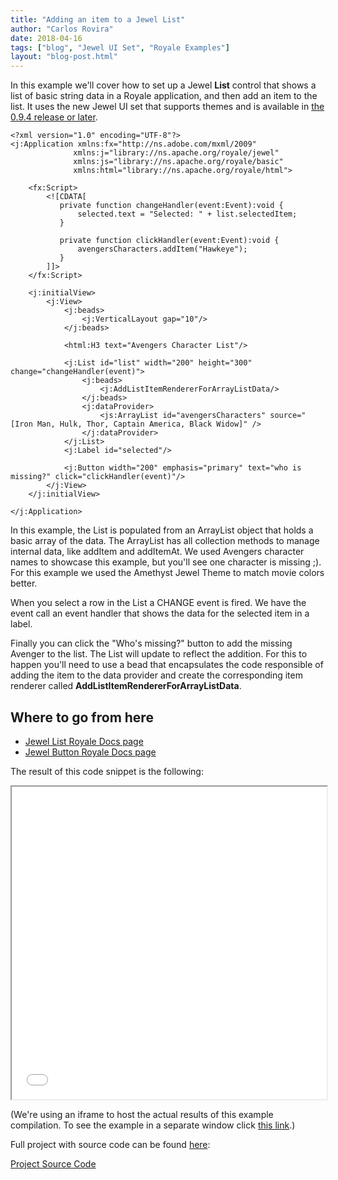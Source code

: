 ```yaml
---
title: "Adding an item to a Jewel List"
author: "Carlos Rovira"
date: 2018-04-16
tags: ["blog", "Jewel UI Set", "Royale Examples"]
layout: "blog-post.html"
---
```

In this example we'll cover how to set up a Jewel **List** control that shows a list of basic string data in a Royale application, and then add an item to the list. It uses the new Jewel UI set that supports themes and is available in [the 0.9.4 release or later](https://royale.apache.org/download/).

```mxml
<?xml version="1.0" encoding="UTF-8"?>
<j:Application xmlns:fx="http://ns.adobe.com/mxml/2009"
              xmlns:j="library://ns.apache.org/royale/jewel"
              xmlns:js="library://ns.apache.org/royale/basic"
              xmlns:html="library://ns.apache.org/royale/html">
    
    <fx:Script>
        <![CDATA[
           private function changeHandler(event:Event):void {
               selected.text = "Selected: " + list.selectedItem;
           }
           
           private function clickHandler(event:Event):void {
               avengersCharacters.addItem("Hawkeye");
           }
        ]]>
    </fx:Script>

    <j:initialView>
        <j:View>
            <j:beads>
                <j:VerticalLayout gap="10"/>
            </j:beads>
            
            <html:H3 text="Avengers Character List"/>
    
            <j:List id="list" width="200" height="300" change="changeHandler(event)">
                <j:beads>
                    <j:AddListItemRendererForArrayListData/>
                </j:beads>
                <j:dataProvider>
                    <js:ArrayList id="avengersCharacters" source="[Iron Man, Hulk, Thor, Captain America, Black Widow]" />
                </j:dataProvider>
            </j:List>
            <j:Label id="selected"/>

            <j:Button width="200" emphasis="primary" text="who is missing?" click="clickHandler(event)"/>
        </j:View>
    </j:initialView>

</j:Application>
```

In this example, the List is populated from an ArrayList object that holds a basic array of the data. The ArrayList has all collection methods to manage internal data, like addItem and addItemAt. We used Avengers character names to showcase this example, but you'll see one character is missing ;).
For this example we used the Amethyst Jewel Theme to match movie colors better.

When you select a row in the List a CHANGE event is fired. We have the event call an event handler that shows the data for the selected item in a label.

Finally you can click the "Who's missing?" button to add the missing Avenger to the list. The List will update to reflect the addition. For this to happen you'll need to use a bead that encapsulates the code responsible of adding the item to the data provider and create the corresponding item renderer called **AddListItemRendererForArrayListData**.

## Where to go from here

- [Jewel List Royale Docs page](https://apache.github.io/royale-docs/component-sets/jewel/list)
- [Jewel Button Royale Docs page](https://apache.github.io/royale-docs/component-sets/jewel/button)

The result of this code snippet is the following:

<iframe width="100%" height="500" src="/blog-examples/BE0004_Adding_an_item_to_a_Jewel_List/index.html"></iframe>

(We're using an iframe to host the actual results of this example compilation. To see the example in a separate window click <a href="/blog-examples/BE0004_Adding_an_item_to_a_Jewel_List/index.html" target="_blank">this link</a>.)

Full project with source code can be found [here](https://github.com/apache/royale-asjs/tree/develop/examples/blog/BE0004_Adding_an_item_to_a_Jewel_List):

<a class="btn btn-download" href="https://github.com/apache/royale-asjs/tree/develop/examples/blog/BE0004_Adding_an_item_to_a_Jewel_List"><i class="fa-solid fa-download"></i> Project Source Code</a>